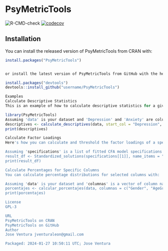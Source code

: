 # PsyMetricTools

![R-CMD-check](https://github.com/username/PsyMetricTools/workflows/R-CMD-check/badge.svg)
[![codecov](https://codecov.io/gh/username/PsyMetricTools/branch/master/graph/badge.svg)](https://codecov.io/gh/username/PsyMetricTools)

## Installation

You can install the released version of PsyMetricTools from CRAN with:

```r
install.packages("PsyMetricTools")


or install the latest version of PsyMetricTools from GitHub with the help of the devtools package:

install.packages("devtools")
devtools::install_github("username/PsyMetricTools")

Examples
Calculate Descriptive Statistics
This is an example of how to calculate descriptive statistics for a given range of variables in a dataset:

library(PsyMetricTools)
Assuming 'data' is your dataset and 'Depression' and 'Anxiety' are column names
descriptives <- calculate_descriptives(data, start_col = "Depression", end_col = "Anxiety")
print(descriptives)

Calculate Factor Loadings
Here's how you can calculate and threshold the factor loadings of a specified CFA model:

Assuming 'specifications' is a list of fitted CFA model specifications
result_df <- Standardized_solutions(specifications[[1]], name_items = "CCOV", apply_threshold = TRUE)
print(result_df)

Calculate Percentages for Specific Columns
You can calculate percentage distributions for selected columns with:

Assuming 'data' is your dataset and 'columnas' is a vector of column names
porcentajes <- calcular_porcentajes(data, columnas = c("Gender", "AgeGroup"))
print(porcentajes)

License
GPL-3

URL
PsyMetricTools on CRAN
PsyMetricTools on GitHub
Author
Jose Ventura jventuraleon@gmail.com

Packaged: 2024-01-27 10:50:11 UTC; Jose Ventura

